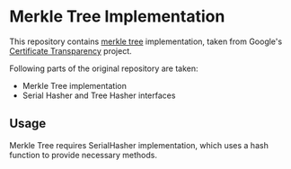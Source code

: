 # Merkle Tree Implementation

This repository contains [merkle tree](https://en.wikipedia.org/wiki/Merkle_tree) implementation, taken from Google's [Certificate Transparency](https://github.com/google/certificate-transparency) project.

Following parts of the original repository are taken:
* Merkle Tree implementation
* Serial Hasher and Tree Hasher interfaces

## Usage

Merkle Tree requires SerialHasher implementation, which uses a hash function to provide necessary methods.
